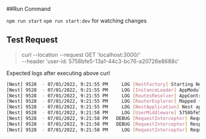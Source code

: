 ##Run Command 

`npm run start`
`npm run start:dev` for watching changes

## Test Request
>
>curl --location --request GET 'localhost:3000/' \
>--header 'user-id: 5758bfe5-13a1-44c3-bc76-a20726e8688c'
>

Expected logs after executing above curl 

```sh
[Nest] 9528  - 07/01/2022, 9:21:55 PM     LOG [NestFactory] Starting Nest application...
[Nest] 9528  - 07/01/2022, 9:21:55 PM     LOG [InstanceLoader] AppModule dependencies initialized +44ms
[Nest] 9528  - 07/01/2022, 9:21:55 PM     LOG [RoutesResolver] AppController {/}: +10ms
[Nest] 9528  - 07/01/2022, 9:21:55 PM     LOG [RouterExplorer] Mapped {/, GET} route +2ms
[Nest] 9528  - 07/01/2022, 9:21:55 PM     LOG [NestApplication] Nest application successfully started +2ms
[Nest] 9528  - 07/01/2022, 9:21:58 PM     LOG [UserMiddleware] 5758bfe5-13a1-44c3-bc76-a20726e8688c
[Nest] 9528  - 07/01/2022, 9:21:58 PM   DEBUG [RequestInterceptor] Request Client: PostmanRuntime/7.29.0
[Nest] 9528  - 07/01/2022, 9:21:58 PM   DEBUG [RequestInterceptor] Response: UserID 5758bfe5-13a1-44c3-bc76-a20726e8688c
[Nest] 9528  - 07/01/2022, 9:21:58 PM     LOG [RequestInterceptor] Request timestamp: 1656690718818
```
